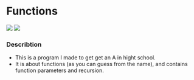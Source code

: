 # Functions
![](https://img.shields.io/github/license/OlsonBolson-C/Functions)
![](https://img.shields.io/github/last-commit/OlsonBolson-C/Functions)
### Describtion
- This is a program I made to get get an A in hight school.
- It is about functions (as you can guess from the name), and contains function parameters and recursion. 
